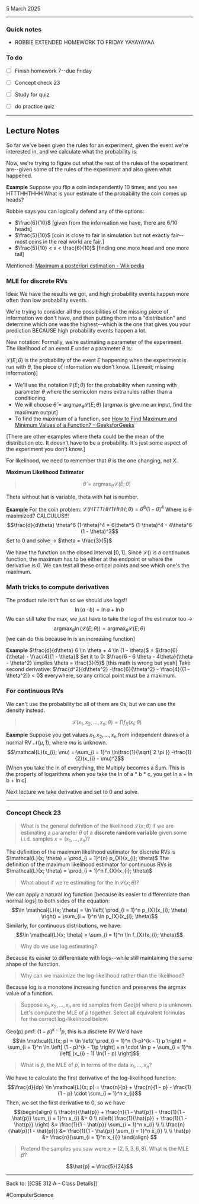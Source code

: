 5 March 2025

---
### Quick notes
- ROBBIE EXTENDED HOMEWORK TO FRIDAY YAYAYAYAA

### To do
- [ ] Finish homework 7--due Friday
- [ ] Concept check 23
- [ ] Study for quiz
- [ ] do practice quiz


---
## Lecture Notes

So far we've been given the rules for an experiment, given the event we're interested in, and we calculate what the probability is. 

Now, we're trying to figure out what the rest of the rules of the experiment are--given some of the rules of the experiment and also given what happened.

**Example**
Suppose you flip a coin independently 10 times, and you see 
HTTTHHTHHH
What is your estimate of the probability the coin comes up heads?

Robbie says you can logically defend any of the options:
- $\frac{6}{10}$ [given from the information we have, there are 6/10 heads]
- $\frac{5}{10}$ [coin is close to fair in simulation but not exactly fair--most coins in the real world are fair.]
- $\frac{5}{10} < x < \frac{6}{10}$ [finding one more head and one more tail]

Mentioned: [Maximum a posteriori estimation - Wikipedia](https://en.wikipedia.org/wiki/Maximum_a_posteriori_estimation)

### MLE for discrete RVs
Idea: We have the results we got, and high probability events happen more often than low probability events.

We're trying to consider all the possibilities of the missing piece of information we don't have, and then putting them into a "distribution" and determine which one was the highest--which is the one that gives you your prediction BECAUSE high probability events happen a lot. 

New notation:
Formally, we're estimating a parameter of the experiment.
The likelihood of an event $E$ under a parameter $\theta$ is:

$\mathcal{L}(E; \theta)$  is the probability of the event $E$ happening when the experiment is run with $\theta$, the piece of information we don't know. [L(event; missing information)]
- We'll use the notation $\mathbb{P}(E; \theta)$ for the probability when running with parameter $\theta$ where the semicolon mens extra rules rather than a conditioning.
- We will choose $\hat{\theta} = \text{argmax}_{\theta} \mathcal{L}(E; \theta)$ [argmax is give me an input, find the maximum output]
- To find the maximum of a function, see [How to Find Maximum and Minimum Values of a Function? - GeeksforGeeks](https://www.geeksforgeeks.org/how-to-find-maximum-and-minimum-values-of-a-function/)

[There are other examples where theta could be the mean of the distribution etc. It doesn't have to be a probability. It's just some aspect of the experiment you don't know.]

For likelihood, we need to remember that $\theta$ is the one changing, not $X$. 

**Maximum Likelihood Estimator**
>$$\hat{\theta} = \text{argmax}_{\theta} \mathcal{L}(E; \theta)$$

Theta without hat is variable, theta with hat is number. 

**Example**
For the coin problem:
$\mathcal{L}(HTTTHHTHHH; \theta) = \theta^6 (1 - \theta)^4$
Where is $\theta$ maximized? CALCULUS!!!
$$\frac{d}{d\theta} \theta^6 (1-\theta)^4 = 6\theta^5 (1-\theta)^4 - 4\theta^6 (1 - \theta)^3$$
Set to 0 and solve -> $\theta = \frac{3}{5}$

We have the function on the closed interval $[0, 1]$. Since $\mathcal{L}()$ is a continuous function, the maximum has to be either at the endpoint or where the derivative is 0. We can test all these critical points and see which one's the maximum.

### Math tricks to compute derivatives
The product rule isn't fun so we should use logs!!
$$\ln(a \cdot b) = \ln a + \ln b$$
We can still take the max, we just have to take the log of the estimator too -> 
$$\text{argmax}_{\theta} \ln(\mathcal{L}(E; \theta)) = \text{argmax}_{\theta}\mathcal{L}(E; \theta)$$
[we can do this because ln is an increasing function]

**Example**
$\frac{d}{d\theta} 6 \ln \theta + 4 \ln (1 - \theta)$ = $\frac{6}{\theta} - \frac{4}{1 - \theta}$
Set it to 0: $\frac{6 - 6 \theta - 4\theta}{\theta - \theta^2} \implies \theta = \frac{3}{5}$ [this math is wrong but yeah]
Take second derivative: $\frac{d^2}{d\theta^2} -\frac{6}{\theta^2} - \frac{4}{(1 - \theta^2)} < 0$ everywhere, so any critical point must be a maximum.

### For continuous RVs
We can't use the probability bc all of them are 0s, but we can use the density instead.
>$$\mathcal{L}(x_{1}, x_{2}, \dots, x_{n}; \theta) = \prod f_{X}(x_{i}; \theta)$$

**Eaxmple**
Suppose you get values $x_1, x_2, \dots , x_{n}$ from independent draws of a normal RV $\mathcal{N}(\mu, 1)$, where $mu$ is unknown.
$$\mathcal{L}(x_{i}; \mu) = \sum_{i = 1}^n \ln\frac{1}{\sqrt{ 2 \pi }} -\frac{1}{2}(x_{i} - \mu)^2$$
[When you take the ln of everything, the Multiply becomes a Sum. This is the property of logarithms when you take the ln of a * b * c, you get ln a + ln b + ln c]

Next lecture we take derivative and set to 0 and solve.

---
### Concept Check 23

>What is the general definition of the likelihood $\mathcal{L}(x; \theta)$ if we are estimating a parameter $\theta$ of a **discrete random variable** given some i.i.d. samples $x=(x_{1},\dots,x_{n})$?

The definition of the maximum likelihood estimator for discrete RVs is $\mathcal{L}(x; \theta) = \prod_{i = 1}^{n} p_{X}(x_{i}; \theta)$ 
The definition of the maximum likelihood estimator for continuous RVs is $\mathcal{L}(x; \theta) = \prod_{i = 1}^n f_{X}(x_{i}; \theta)$

>What about if we're estimating for the $\ln \mathcal{L}(x; \theta)$?

We can apply a natural log function [because its easier to differentiate than normal logs] to both sides of the equation:
$$\ln \mathcal{L}(x; \theta) = \ln \left( \prod_{i = 1}^n p_{X}(x_{i}; \theta) \right) = \sum_{i = 1}^n \ln p_{X}(x_{i}; \theta)$$
Similarly, for continuous distributions, we have: 
$$\ln \mathcal{L}(x; \theta) = \sum_{i = 1}^n \ln f_{X}(x_{i}; \theta)$$

>Why do we use log estimating?

Because its easier to differentiate with logs--while still maintaining the same shape of the function. 

>Why can we maximize the log-likelihood rather than the likelihood?

Because log is a monotone increasing function and preserves the argmax value of a function.

>Suppose $x_{1}, x_{2}, \dots, x_{n}$ are iid samples from $Geo(p)$ where $p$ is unknown. Let's compute the MLE of $p$ together.
>Select all equivalent formulas for the correct log-likelihood below.

Geo(p) pmf: $(1 - p)^{k - 1} p$, this is a discrete RV
We'd have $$\ln \mathcal{L}(x; p) = \ln \left( \prod_{i = 1}^n (1-p)^{k - 1} p \right) = \sum_{i = 1}^n \ln \left[ (1 - p)^{k - 1}p \right] = n \cdot \ln p + \sum_{i = 1}^n \left[ (x_{i} - 1) \ln(1 - p) \right]$$
>What is $\hat{p}$, the MLE of $p$, in terms of the data $x_{1}, \dots, x_{n}$?

We have to calculate the first derivative of the log-likelihood function:
$$\frac{d}{dp} \ln \mathcal{L}(x; p) = \frac{n}{p} + \frac{n}{1 - p} - \frac{1}{1 - p} \cdot \sum_{i = 1}^n x_{i}$$
Then, we set the first derivative to 0, so we have
$$\begin{align} \\
	\frac{n}{\hat{p}} + \frac{n}{1 - \hat{p}} - \frac{1}{1 - \hat{p}} \sum_{i = 1}^n x_{i} &= 0 \\ 
	n\left( \frac{1}{\hat{p}} + \frac{1}{1 - \hat{p}} \right) &= \frac{1}{1 - \hat{p}} \sum_{i = 1}^n x_{i} \\ \\
\frac{n}{\hat{p}(1 - \hat{p})} &= \frac{1}{1 - \hat{p}} \sum_{i = 1}^n x_{i} \\ \\
\hat{p} &= \frac{n}{\sum_{i = 1}^n x_{i}}
\end{align}
$$


>Pretend the samples you saw were $x = (2, 5, 3, 6, 8)$. What is the MLE $\hat{p}$?

$$\hat{p} = \frac{5}{24}$$


---
Back to: [[CSE 312 A - Class Details]]

#ComputerScience